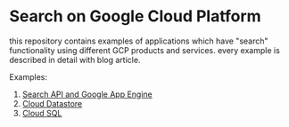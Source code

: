 # Search on Google Cloud Platform

this repository contains examples of applications which have "search" functionality using different GCP products and services.
every example is described in detail with blog article.

Examples:
1. [Search API and Google App Engine](https://www.the-swamp.info/blog/search-google-cloud-platform-app-engine-and-search-api/)
2. [Cloud Datastore](https://www.the-swamp.info/blog/search-google-cloud-platform-cloud-datastore/)
3. [Cloud SQL](https://www.the-swamp.info/blog/search-google-cloud-platform-cloud-sql/) 
